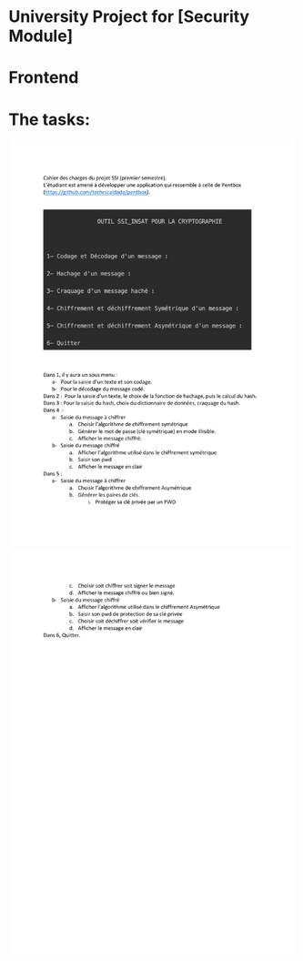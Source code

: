 # University Project for [Security Module]

# Frontend

# The tasks: 

![alt text](./1.jpg)
![alt text](./2.jpg)
